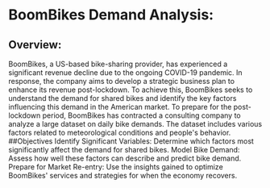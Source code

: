 # BoomBikes Demand Analysis:
## Overview:
BoomBikes, a US-based bike-sharing provider, has experienced a significant revenue decline due to the ongoing COVID-19 pandemic. In response, the company aims to develop a strategic business plan to enhance its revenue post-lockdown. To achieve this, BoomBikes seeks to understand the demand for shared bikes and identify the key factors influencing this demand in the American market.
To prepare for the post-lockdown period, BoomBikes has contracted a consulting company to analyze a large dataset on daily bike demands. The dataset includes various factors related to meteorological conditions and people's behavior.
##Objectives
Identify Significant Variables: Determine which factors most significantly affect the demand for shared bikes.
Model Bike Demand: Assess how well these factors can describe and predict bike demand.
Prepare for Market Re-entry: Use the insights gained to optimize BoomBikes' services and strategies for when the economy recovers.
